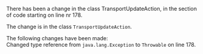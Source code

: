 There has been a change in the class TransportUpdateAction, in the section of code starting on line nr 178.
  
The change is in the class ```TransportUpdateAction```.
  
The following changes have been made:  
Changed type reference from ```java.lang.Exception``` to ```Throwable``` on line 178.  
